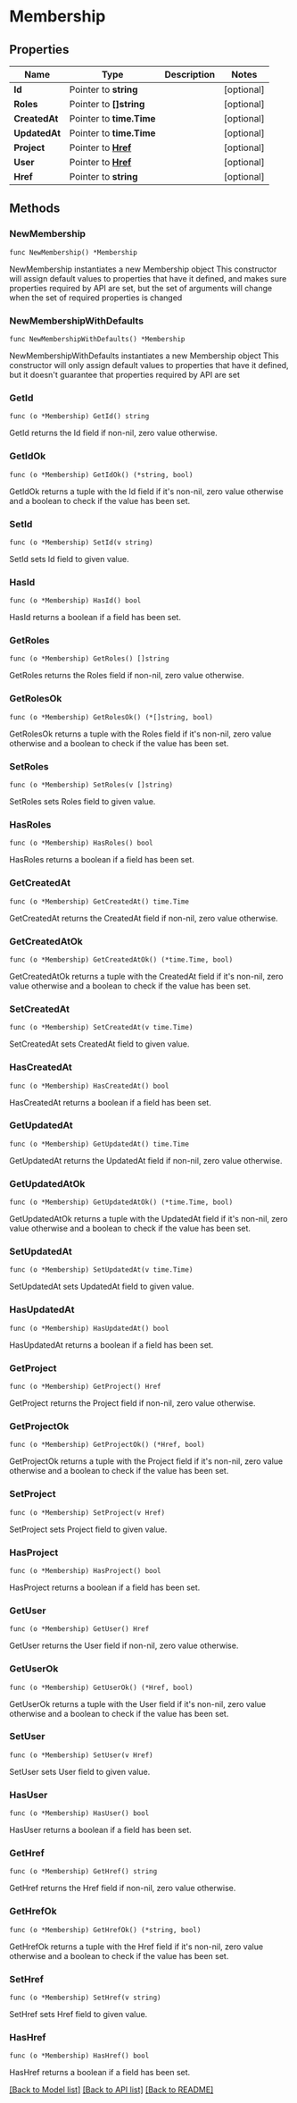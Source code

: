 # Membership

## Properties

Name | Type | Description | Notes
------------ | ------------- | ------------- | -------------
**Id** | Pointer to **string** |  | [optional] 
**Roles** | Pointer to **[]string** |  | [optional] 
**CreatedAt** | Pointer to **time.Time** |  | [optional] 
**UpdatedAt** | Pointer to **time.Time** |  | [optional] 
**Project** | Pointer to [**Href**](Href.md) |  | [optional] 
**User** | Pointer to [**Href**](Href.md) |  | [optional] 
**Href** | Pointer to **string** |  | [optional] 

## Methods

### NewMembership

`func NewMembership() *Membership`

NewMembership instantiates a new Membership object
This constructor will assign default values to properties that have it defined,
and makes sure properties required by API are set, but the set of arguments
will change when the set of required properties is changed

### NewMembershipWithDefaults

`func NewMembershipWithDefaults() *Membership`

NewMembershipWithDefaults instantiates a new Membership object
This constructor will only assign default values to properties that have it defined,
but it doesn't guarantee that properties required by API are set

### GetId

`func (o *Membership) GetId() string`

GetId returns the Id field if non-nil, zero value otherwise.

### GetIdOk

`func (o *Membership) GetIdOk() (*string, bool)`

GetIdOk returns a tuple with the Id field if it's non-nil, zero value otherwise
and a boolean to check if the value has been set.

### SetId

`func (o *Membership) SetId(v string)`

SetId sets Id field to given value.

### HasId

`func (o *Membership) HasId() bool`

HasId returns a boolean if a field has been set.

### GetRoles

`func (o *Membership) GetRoles() []string`

GetRoles returns the Roles field if non-nil, zero value otherwise.

### GetRolesOk

`func (o *Membership) GetRolesOk() (*[]string, bool)`

GetRolesOk returns a tuple with the Roles field if it's non-nil, zero value otherwise
and a boolean to check if the value has been set.

### SetRoles

`func (o *Membership) SetRoles(v []string)`

SetRoles sets Roles field to given value.

### HasRoles

`func (o *Membership) HasRoles() bool`

HasRoles returns a boolean if a field has been set.

### GetCreatedAt

`func (o *Membership) GetCreatedAt() time.Time`

GetCreatedAt returns the CreatedAt field if non-nil, zero value otherwise.

### GetCreatedAtOk

`func (o *Membership) GetCreatedAtOk() (*time.Time, bool)`

GetCreatedAtOk returns a tuple with the CreatedAt field if it's non-nil, zero value otherwise
and a boolean to check if the value has been set.

### SetCreatedAt

`func (o *Membership) SetCreatedAt(v time.Time)`

SetCreatedAt sets CreatedAt field to given value.

### HasCreatedAt

`func (o *Membership) HasCreatedAt() bool`

HasCreatedAt returns a boolean if a field has been set.

### GetUpdatedAt

`func (o *Membership) GetUpdatedAt() time.Time`

GetUpdatedAt returns the UpdatedAt field if non-nil, zero value otherwise.

### GetUpdatedAtOk

`func (o *Membership) GetUpdatedAtOk() (*time.Time, bool)`

GetUpdatedAtOk returns a tuple with the UpdatedAt field if it's non-nil, zero value otherwise
and a boolean to check if the value has been set.

### SetUpdatedAt

`func (o *Membership) SetUpdatedAt(v time.Time)`

SetUpdatedAt sets UpdatedAt field to given value.

### HasUpdatedAt

`func (o *Membership) HasUpdatedAt() bool`

HasUpdatedAt returns a boolean if a field has been set.

### GetProject

`func (o *Membership) GetProject() Href`

GetProject returns the Project field if non-nil, zero value otherwise.

### GetProjectOk

`func (o *Membership) GetProjectOk() (*Href, bool)`

GetProjectOk returns a tuple with the Project field if it's non-nil, zero value otherwise
and a boolean to check if the value has been set.

### SetProject

`func (o *Membership) SetProject(v Href)`

SetProject sets Project field to given value.

### HasProject

`func (o *Membership) HasProject() bool`

HasProject returns a boolean if a field has been set.

### GetUser

`func (o *Membership) GetUser() Href`

GetUser returns the User field if non-nil, zero value otherwise.

### GetUserOk

`func (o *Membership) GetUserOk() (*Href, bool)`

GetUserOk returns a tuple with the User field if it's non-nil, zero value otherwise
and a boolean to check if the value has been set.

### SetUser

`func (o *Membership) SetUser(v Href)`

SetUser sets User field to given value.

### HasUser

`func (o *Membership) HasUser() bool`

HasUser returns a boolean if a field has been set.

### GetHref

`func (o *Membership) GetHref() string`

GetHref returns the Href field if non-nil, zero value otherwise.

### GetHrefOk

`func (o *Membership) GetHrefOk() (*string, bool)`

GetHrefOk returns a tuple with the Href field if it's non-nil, zero value otherwise
and a boolean to check if the value has been set.

### SetHref

`func (o *Membership) SetHref(v string)`

SetHref sets Href field to given value.

### HasHref

`func (o *Membership) HasHref() bool`

HasHref returns a boolean if a field has been set.


[[Back to Model list]](../README.md#documentation-for-models) [[Back to API list]](../README.md#documentation-for-api-endpoints) [[Back to README]](../README.md)



